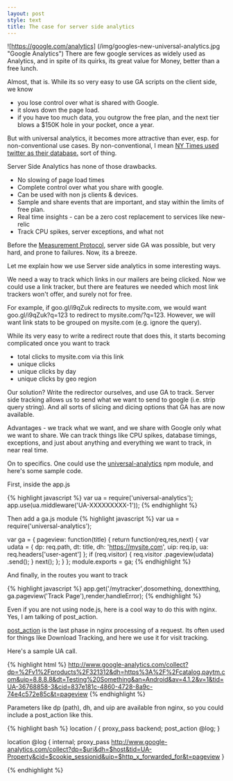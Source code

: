 ```yaml
---
layout: post
style: text
title: The case for server side analytics
---
```


![https://google.com/analytics] (/img/googles-new-universal-analytics.jpg "Google Analytics")
There are few google services as widely used as Analytics, and in spite of its quirks, its great value for Money, better than a free lunch.

Almost, that is. While its so very easy to use GA scripts on the client side, we know

- you lose control over what is shared with Google.
- it slows down the page load. 
- if you have too much data, you outgrow the free plan, and the next tier blows a $150K hole in your pocket, once a year.

But with universal analytics, it becomes more attractive than ever, esp. for non-conventional use cases. By non-conventional, I mean [NY Times used twitter as their database.](http://open.blogs.nytimes.com/2011/06/15/using-twitter-as-your-database-2/) sort of thing.

Server Side Analytics has none of those drawbacks. 

- No slowing of page load times
- Complete control over what you share with google.
- Can be used with non js clients & devices.
- Sample and share events that are important, and stay within the limits of free plan.
- Real time insights - can be a zero cost replacement to services like new-relic
- Track CPU spikes, server exceptions, and what not

Before the [Measurement Protocol](https://developers.google.com/analytics/devguides/collection/protocol/v1/), server side GA was possible, but very hard, and prone to failures. Now, its a breeze.

Let me explain how we use Server side analytics in some interesting ways.

We need a way to track which links in our mailers are being clicked. Now we could use a link tracker, but there are features we needed
which most link trackers won't offer, and surely not for free.

For example, if goo.gl/i9qZuk redirects to mysite.com, we would want goo.gl/i9qZuk?q=123 to redirect to mysite.com/?q=123.
However, we will want link stats to be grouped on mysite.com (e.g. ignore the query).

While its very easy to write a redirect route that does this, it starts becoming complicated once you want to track

- total clicks to mysite.com via this link
- unique clicks
- unique clicks by day
- unique clicks by geo region

Our solution? Write the redirector ourselves, and use GA to track. Server side tracking allows us to send what we want to send to google (i.e. strip query string). And all sorts of slicing and dicing options that GA has are now available.

Advantages - we track what we want, and we share with Google only what we want to share. We can track things like CPU spikes, database timings, exceptions, and just about anything and everything we want to track, in near real time.

On to specifics. One could use the [universal-analytics](https://github.com/jtillmann/universal-analytics) npm module, and here's some sample code.

First, inside the app.js

{% highlight javascript %}
var ua = require('universal-analytics');
app.use(ua.middleware('UA-XXXXXXXXX-1'));
{% endhighlight %}

Then add a ga.js module
{% highlight javascript %}
var ua = require('universal-analytics');

var ga = {
  pageview: function(title) {
    return function(req,res,next) {
      var udata = {
        dp: req.path, 
        dt: title, 
        dh: 'https://mysite.com',
        uip: req.ip,
        ua: req.headers['user-agent']
      };
      if (req.visitor) { 
        req.visitor
           .pageview(udata)
           .send();
      }
      next();
    };
  }
};
module.exports = ga;
{% endhighlight %}

And finally, in the routes you want to track

{% highlight javascript %}
app.get('/mytracker',dosomething, donextthing, ga.pageview('Track Page'),render,handleError);
{% endhighlight %}

Even if you are not using node.js, here is a cool way to do this with nginx. Yes, I am talking of post\_action. 

[post\_action](http://wiki.nginx.org/HttpCoreModule#post_action) is the last phase in nginx processing of a request. Its often used for things like Download Tracking, and here we use it for visit tracking.

Here's a sample UA call.

{% highlight html %}
http://www.google-analytics.com/collect?dp=%2Fv1%2Fproducts%2F321312&dh=https%3A%2F%2Fcatalog.paytm.com&uip=8.8.8.8&dt=Testing%20Something&an=Android&av=4.1.2&v=1&tid=UA-36768858-3&cid=837e181c-4860-4728-8a9c-74e4c572e85c&t=pageview
{% endhighlight %}

Parameters like dp (path), dh, and uip are available fron nginx, so you could include a post\_action like this.

{% highlight bash %}
location / { 
  proxy_pass backend;
  post_action @log;
}
 
location @log {
  internal;
  proxy_pass http://www.google-analytics.com/collect?dp=$uri&dh=$host&tid=UA-Property&cid=$cookie_sessionid&uip=$http_x_forwarded_for&t=pageview
}

{% endhighlight %}




